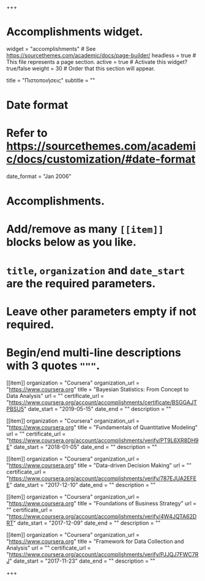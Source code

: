 +++
# Accomplishments widget.
widget = "accomplishments"  # See https://sourcethemes.com/academic/docs/page-builder/
headless = true  # This file represents a page section.
active = true  # Activate this widget? true/false
weight = 30  # Order that this section will appear.

title = "Πιστοποιήσεις"
subtitle = ""

# Date format
#   Refer to https://sourcethemes.com/academic/docs/customization/#date-format
date_format = "Jan 2006"

# Accomplishments.
#   Add/remove as many `[[item]]` blocks below as you like.
#   `title`, `organization` and `date_start` are the required parameters.
#   Leave other parameters empty if not required.
#   Begin/end multi-line descriptions with 3 quotes `"""`.
[[item]]
  organization = "Coursera"
  organization_url = "https://www.coursera.org"
  title = "Bayesian Statistics: From Concept to Data Analysis"
  url = ""
  certificate_url = "https://www.coursera.org/account/accomplishments/certificate/BSGGAJTPBSU5"
  date_start = "2019-05-15"
  date_end = ""
  description = ""

[[item]]
  organization = "Coursera"
  organization_url = "https://www.coursera.org"
  title = "Fundamentals of Quantitative Modeling"
  url = ""
  certificate_url = "https://www.coursera.org/account/accomplishments/verify/PT9L6XR8DH9E"
  date_start = "2018-01-05"
  date_end = ""
  description = ""

[[item]]
  organization = "Coursera"
  organization_url = "https://www.coursera.org"
  title = "Data-driven Decision Making"
  url = ""
  certificate_url = "https://www.coursera.org/account/accomplishments/verify/787EJUA2EFEE"
  date_start = "2017-12-10"
  date_end = ""
  description = ""

[[item]]
  organization = "Coursera"
  organization_url = "https://www.coursera.org"
  title = "Foundations of Business Strategy"
  url = ""
  certificate_url = "https://www.coursera.org/account/accomplishments/verify/4W4JQTA62DRT"
  date_start = "2017-12-09"
  date_end = ""
  description = ""
  
[[item]]
  organization = "Coursera"
  organization_url = "https://www.coursera.org"
  title = "Framework for Data Collection and Analysis"
  url = ""
  certificate_url = "https://www.coursera.org/account/accomplishments/verify/PJJQJ7FWC7RJ"
  date_start = "2017-11-23"
  date_end = ""
  description = ""
  
+++
